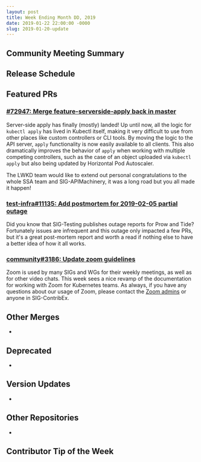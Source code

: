 ```yaml
---
layout: post
title: Week Ending Month DD, 2019
date: 2019-01-22 22:00:00 -0000
slug: 2019-01-20-update
---
```


## Community Meeting Summary


## Release Schedule


## Featured PRs

### [#72947: Merge feature-serverside-apply back in master](https://github.com/kubernetes/kubernetes/pull/72947)

Server-side apply has finally (mostly) landed! Up until now, all the logic for `kubectl apply` has lived in Kubectl itself, making it very difficult to use from other places like custom controllers or CLI tools. By moving the logic to the API server, `apply` functionality is now easily available to all clients. This also dramatically improves the behavior of `apply` when working with multiple competing controllers, such as the case of an object uploaded via `kubectl apply` but also being updated by Horizontal Pod Autoscaler.

The LWKD team would like to extend out personal congratulations to the whole SSA team and SIG-APIMachinery, it was a long road but you all made it happen!

### [test-infra#11135: Add postmortem for 2019-02-05 partial outage](https://github.com/kubernetes/test-infra/pull/11135)

Did you know that SIG-Testing publishes outage reports for Prow and Tide? Fortunately issues are infrequent and this outage only impacted a few PRs, but it's a great post-mortem report and worth a read if nothing else to have a better idea of how it all works.

### [community#3186: Update zoom guidelines](https://github.com/kubernetes/community/pull/3186)

Zoom is used by many SIGs and WGs for their weekly meetings, as well as for other video chats. This week sees a nice revamp of the documentation for working with Zoom for Kubernetes teams. As always, if you have any questions about our usage of Zoom, please contact the [Zoom admins](https://github.com/kubernetes/community/blob/master/communication/moderators.md#zoom) or anyone in SIG-ContribEx.

## Other Merges

*

## Deprecated

*

## Version Updates

*

## Other Repositories

*

## Contributor Tip of the Week
